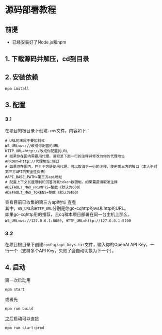# 源码部署教程
## 前提
- 已经安装好了Node.js和npm
## 1. 下载源码并解压，cd到目录
## 2. 安装依赖
```bash
npm install
```
## 3. 配置
### 3.1
在项目的根目录下创建`.env`文件，内容如下：
```.env
# URL的末尾不要加斜杠
WS_URL=ws://改成你配置的URL
HTTP_URL=http://改成你配置的URL
# 如果你在国内需要用代理，请取消下面一行的注释并修改为你的代理地址
#PROXY=http://代理地址:端口
# 如果你在国内，并且不方便使用代理，可以取消下一行的注释，使用第三方的接口（本人不对第三方API的安全性负责）
#API_BASE_PATH=第三方api地址
# 配置上下文长度限制和回答消耗token数限制，如果需要请取消注释
#DEFAULT_MAX_PROMPTS=整数（默认为600）
#DEFAULT_MAX_TOKENS=整数（默认为400）
```
查看目前已收集的第三方api地址 [查看](./api.md)  
其中，`WS_URL`和`HTTP_URL`分别是你go-cqhttp的ws和http的URL。  
如果go-cqhttp用的推荐，且cq和本项目部署在同一台主机上那么，`WS_URL=ws://127.0.0.1:8080`，`HTTP_URL=http://127.0.0.1:5700`  
### 3.2
在项目根目录下创建`config/api_keys.txt`文件，输入你的OpenAI API Key，一行一个（支持多个API Key，失败了会自动切换为下一个）。
## 4. 启动
第一次启动用
```bash
npm start
```
或者先
```bash
npm run build
```
之后启动可以直接
```bash
npm run start:prod
```